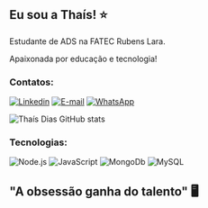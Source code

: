 ## Eu sou a Thaís! ⭐

Estudante de ADS na FATEC Rubens Lara.

Apaixonada por educação e tecnologia!
### Contatos:

[![Linkedin](https://img.shields.io/badge/LinkedIn-0077B5?style=for-the-badge&logo=linkedin&logoColor=white
)](https://www.linkedin.com/in/thaisdiasdev/)
[![E-mail](https://img.shields.io/badge/Gmail-D14836?style=for-the-badge&logo=gmail&logoColor=white
)](thaiisdiias15@gmail.com) [![WhatsApp](https://img.shields.io/badge/WhatsApp-25D366?style=for-the-badge&logo=whatsapp&logoColor=white
)](https://wa.me/5513981530056?text=Ol%C3%A1%21+Acabei+de+conhecer+seu+Reposit%C3%B3rio+no+GitHub.+)

![ Thaís Dias GitHub stats](https://github-readme-stats.vercel.app/api?username=devDiasTha&show_icons=true&theme=radical)

### Tecnologias:

![Node.js](https://img.shields.io/badge/Node.js-43853D?style=for-the-badge&logo=node.js&logoColor=white
) ![JavaScript](https://img.shields.io/badge/JavaScript-F7DF1E?style=for-the-badge&logo=javascript&logoColor=black
) ![MongoDb](https://img.shields.io/badge/MongoDB-4EA94B?style=for-the-badge&logo=mongodb&logoColor=white
) ![MySQL](https://img.shields.io/badge/MySQL-00000F?style=for-the-badge&logo=mysql&logoColor=white
)
## "A obsessão ganha do talento" 🖥️
